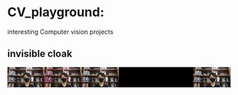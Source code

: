 # CV_playground:
interesting Computer vision projects


## invisible cloak
![invisible_cloak](https://github.com/nessessence/CV_playground/blob/main/invisible_cloak/asset/magic.gif)
